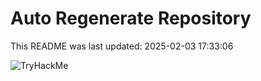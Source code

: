 # Auto Regenerate Repository

This README was last updated: 2025-02-03 17:33:06

 ![TryHackMe](https://tryhackme.com/badge/533634)